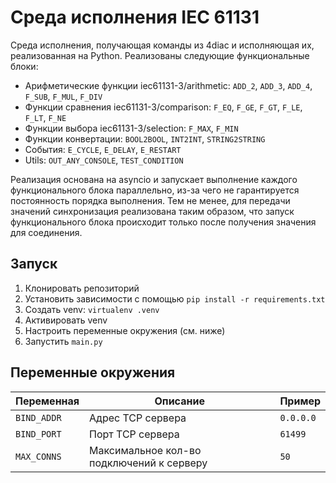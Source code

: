 # Среда исполнения IEC 61131

Среда исполнения, получающая команды из 4diac и исполняющая их, реализованная на Python. Реализованы следующие
функциональные блоки:

* Арифметические функции iec61131-3/arithmetic: `ADD_2`, `ADD_3`, `ADD_4`, `F_SUB`, `F_MUL`, `F_DIV`
* Функции сравнения iec61131-3/comparison: `F_EQ`, `F_GE`, `F_GT`, `F_LE`, `F_LT`, `F_NE`
* Функции выбора iec61131-3/selection: `F_MAX`, `F_MIN`
* Функции конвертации: `BOOL2BOOL`, `INT2INT`, `STRING2STRING`
* События: `E_CYCLE`, `E_DELAY`, `E_RESTART`
* Utils: `OUT_ANY_CONSOLE`, `TEST_CONDITION`

Реализация основана на asyncio и запускает выполнение каждого функционального блока параллельно, из-за чего не
гарантируется постоянность порядка выполнения. Тем не менее, для передачи значений синхронизация реализована таким
образом, что запуск функционального блока происходит только после получения значения для соединения. 

## Запуск

1. Клонировать репозиторий
2. Установить зависимости с помощью `pip install -r requirements.txt`
3. Создать venv: `virtualenv .venv`
4. Активировать venv
5. Настроить переменные окружения (см. ниже)
6. Запустить `main.py`

## Переменные окружения

| Переменная  | Описание                                  | Пример    |
|-------------|-------------------------------------------|-----------|
| `BIND_ADDR` | Адрес TCP сервера                         | `0.0.0.0` |
| `BIND_PORT` | Порт TCP сервера                          | `61499`   |
| `MAX_CONNS` | Максимальное кол-во подключений к серверу | `50`      |
